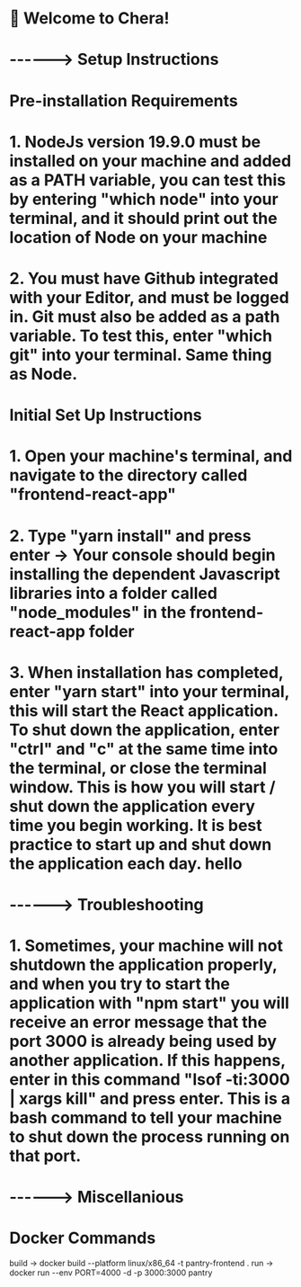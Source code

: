 # 🚀 Welcome to Chera!

# ------> Setup Instructions

# Pre-installation Requirements

# 1. NodeJs version 19.9.0 must be installed on your machine and added as a PATH variable, you can test this by entering "which node" into your terminal, and it should print out the location of Node on your machine

# 2. You must have Github integrated with your Editor, and must be logged in. Git must also be added as a path variable. To test this, enter "which git" into your terminal. Same thing as Node.

# Initial Set Up Instructions

# 1. Open your machine's terminal, and navigate to the directory called "frontend-react-app"

# 2. Type "yarn install" and press enter -> Your console should begin installing the dependent Javascript libraries into a folder called "node_modules" in the frontend-react-app folder

# 3. When installation has completed, enter "yarn start" into your terminal, this will start the React application. To shut down the application, enter "ctrl" and "c" at the same time into the terminal, or close the terminal window. This is how you will start / shut down the application every time you begin working. It is best practice to start up and shut down the application each day. hello

# ------> Troubleshooting

# 1. Sometimes, your machine will not shutdown the application properly, and when you try to start the application with "npm start" you will receive an error message that the port 3000 is already being used by another application. If this happens, enter in this command "lsof -ti:3000 | xargs kill" and press enter. This is a bash command to tell your machine to shut down the process running on that port.

# ------> Miscellanious

# Docker Commands

build -> docker build --platform linux/x86_64 -t pantry-frontend .
run -> docker run --env PORT=4000 -d -p 3000:3000 pantry
